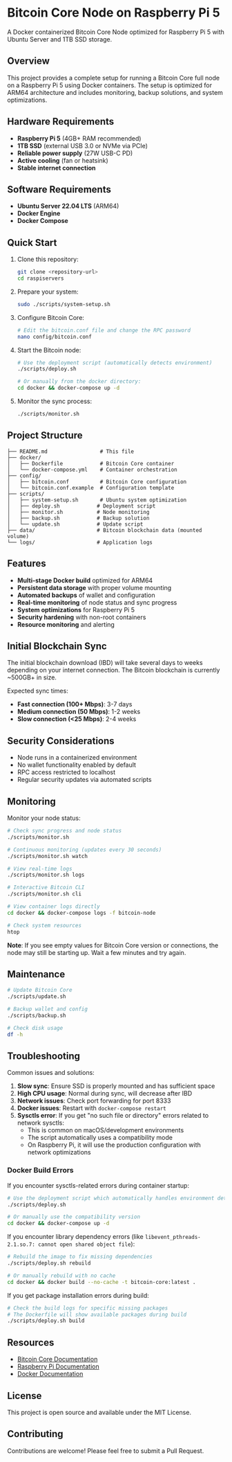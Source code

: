 # Bitcoin Core Node on Raspberry Pi 5

A Docker containerized Bitcoin Core Node optimized for Raspberry Pi 5 with Ubuntu Server and 1TB SSD storage.

## Overview

This project provides a complete setup for running a Bitcoin Core full node on a Raspberry Pi 5 using Docker containers. The setup is optimized for ARM64 architecture and includes monitoring, backup solutions, and system optimizations.

## Hardware Requirements

- **Raspberry Pi 5** (4GB+ RAM recommended)
- **1TB SSD** (external USB 3.0 or NVMe via PCIe)
- **Reliable power supply** (27W USB-C PD)
- **Active cooling** (fan or heatsink)
- **Stable internet connection**

## Software Requirements

- **Ubuntu Server 22.04 LTS** (ARM64)
- **Docker Engine**
- **Docker Compose**

## Quick Start

1. Clone this repository:

   ```bash
   git clone <repository-url>
   cd raspiservers
   ```

2. Prepare your system:

   ```bash
   sudo ./scripts/system-setup.sh
   ```

3. Configure Bitcoin Core:

   ```bash
   # Edit the bitcoin.conf file and change the RPC password
   nano config/bitcoin.conf
   ```

4. Start the Bitcoin node:

   ```bash
   # Use the deployment script (automatically detects environment)
   ./scripts/deploy.sh

   # Or manually from the docker directory:
   cd docker && docker-compose up -d
   ```

5. Monitor the sync process:
   ```bash
   ./scripts/monitor.sh
   ```

## Project Structure

```
├── README.md                 # This file
├── docker/
│   ├── Dockerfile            # Bitcoin Core container
│   └── docker-compose.yml    # Container orchestration
├── config/
│   ├── bitcoin.conf          # Bitcoin Core configuration
│   └── bitcoin.conf.example  # Configuration template
├── scripts/
│   ├── system-setup.sh       # Ubuntu system optimization
│   ├── deploy.sh            # Deployment script
│   ├── monitor.sh           # Node monitoring
│   ├── backup.sh            # Backup solution
│   └── update.sh            # Update script
├── data/                    # Bitcoin blockchain data (mounted volume)
└── logs/                    # Application logs
```

## Features

- **Multi-stage Docker build** optimized for ARM64
- **Persistent data storage** with proper volume mounting
- **Automated backups** of wallet and configuration
- **Real-time monitoring** of node status and sync progress
- **System optimizations** for Raspberry Pi 5
- **Security hardening** with non-root containers
- **Resource monitoring** and alerting

## Initial Blockchain Sync

The initial blockchain download (IBD) will take several days to weeks depending on your internet connection. The Bitcoin blockchain is currently ~500GB+ in size.

Expected sync times:

- **Fast connection (100+ Mbps)**: 3-7 days
- **Medium connection (50 Mbps)**: 1-2 weeks
- **Slow connection (<25 Mbps)**: 2-4 weeks

## Security Considerations

- Node runs in a containerized environment
- No wallet functionality enabled by default
- RPC access restricted to localhost
- Regular security updates via automated scripts

## Monitoring

Monitor your node status:

```bash
# Check sync progress and node status
./scripts/monitor.sh

# Continuous monitoring (updates every 30 seconds)
./scripts/monitor.sh watch

# View real-time logs
./scripts/monitor.sh logs

# Interactive Bitcoin CLI
./scripts/monitor.sh cli

# View container logs directly
cd docker && docker-compose logs -f bitcoin-node

# Check system resources
htop
```

**Note**: If you see empty values for Bitcoin Core version or connections, the node may still be starting up. Wait a few minutes and try again.

## Maintenance

```bash
# Update Bitcoin Core
./scripts/update.sh

# Backup wallet and config
./scripts/backup.sh

# Check disk usage
df -h
```

## Troubleshooting

Common issues and solutions:

1. **Slow sync**: Ensure SSD is properly mounted and has sufficient space
2. **High CPU usage**: Normal during sync, will decrease after IBD
3. **Network issues**: Check port forwarding for port 8333
4. **Docker issues**: Restart with `docker-compose restart`
5. **Sysctls error**: If you get "no such file or directory" errors related to network sysctls:
   - This is common on macOS/development environments
   - The script automatically uses a compatibility mode
   - On Raspberry Pi, it will use the production configuration with network optimizations

### Docker Build Errors

If you encounter sysctls-related errors during container startup:

```bash
# Use the deployment script which automatically handles environment detection
./scripts/deploy.sh

# Or manually use the compatibility version
cd docker && docker-compose up -d
```

If you encounter library dependency errors (like `libevent_pthreads-2.1.so.7: cannot open shared object file`):

```bash
# Rebuild the image to fix missing dependencies
./scripts/deploy.sh rebuild

# Or manually rebuild with no cache
cd docker && docker build --no-cache -t bitcoin-core:latest .
```

If you get package installation errors during build:

```bash
# Check the build logs for specific missing packages
# The Dockerfile will show available packages during build
./scripts/deploy.sh build
```

## Resources

- [Bitcoin Core Documentation](https://bitcoin.org/en/bitcoin-core/)
- [Raspberry Pi Documentation](https://www.raspberrypi.org/documentation/)
- [Docker Documentation](https://docs.docker.com/)

## License

This project is open source and available under the MIT License.

## Contributing

Contributions are welcome! Please feel free to submit a Pull Request.
